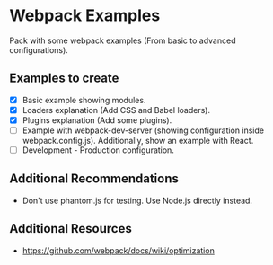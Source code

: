 # Webpack Examples

Pack with some webpack examples (From basic to advanced configurations).

## Examples to create

- [x] Basic example showing modules.
- [x] Loaders explanation (Add CSS and Babel loaders).
- [x] Plugins explanation (Add some plugins).
- [ ] Example with webpack-dev-server (showing configuration inside webpack.config.js). Additionally, show an example with React.
- [ ] Development - Production configuration.

## Additional Recommendations 

- Don't use phantom.js for testing. Use Node.js directly instead.

## Additional Resources

- https://github.com/webpack/docs/wiki/optimization
